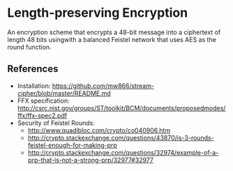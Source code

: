 # Length-preserving Encryption
An encryption scheme that encrypts a 48-bit message into a ciphertext of length 48 bits usingwith a balanced Feistel network that uses AES as the round function. 

## References
* Installation: https://github.com/mw866/stream-cipher/blob/master/README.md
* FFX specification: http://csrc.nist.gov/groups/ST/toolkit/BCM/documents/proposedmodes/ffx/ffx-spec2.pdf
* Security of Feistel Rounds: 
  * http://www.quadibloc.com/crypto/co040906.htm
  * http://crypto.stackexchange.com/questions/43870/is-3-rounds-feistel-enough-for-making-prp
  * http://crypto.stackexchange.com/questions/32974/example-of-a-prp-that-is-not-a-strong-prp/32977#32977

